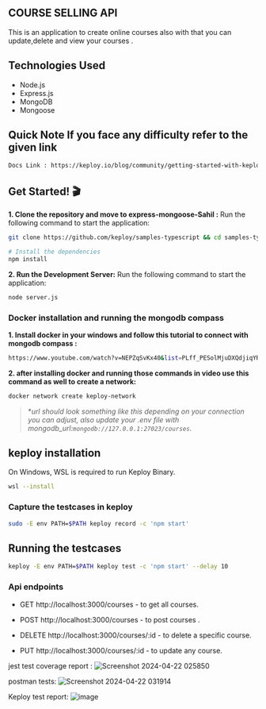 
## COURSE SELLING API

This is an application to create online courses also with that you can update,delete and view your courses .

## Technologies Used
- Node.js
- Express.js
- MongoDB
- Mongoose


## Quick Note If you face any difficulty refer to the given link 
```bash
Docs Link : https://keploy.io/blog/community/getting-started-with-keploy
```

## Get Started! 🎬

**1. Clone the repository and move to express-mongoose-Sahil :**
Run the following command to start the application:

```bash
git clone https://github.com/keploy/samples-typescript && cd samples-typescript/express-mongoose-Sahil

# Install the dependencies
npm install
```

**2. Run the Development Server:**
Run the following command to start the application:

```Bash
node server.js
```

### Docker installation and running the mongodb compass

**1. Install docker in your windows and follow this tutorial to connect with mongodb compass :**
``` bash
https://www.youtube.com/watch?v=NEPZqSvKx40&list=PLff_PESolMjuDXQdjiqYRW_GnDQjU32QX
```

**2. after installing docker and running those commands in video use this command as well to create a network:**
```bash
docker network create keploy-network
```

> **url should look something like this depending on your connection you can adjust, also update your .env file with mongodb_url:`mongodb://127.0.0.1:27023/courses`.*


## keploy installation

On Windows, WSL is required to run Keploy Binary. 

```bash
wsl --install
```

### Capture the testcases in keploy

```bash
sudo -E env PATH=$PATH keploy record -c 'npm start'
```
## Running the testcases

```bash
keploy -E env PATH=$PATH keploy test -c 'npm start' --delay 10
```

### Api endpoints 
- GET http://localhost:3000/courses - to get all courses.

- POST http://localhost:3000/courses - to post courses .

- DELETE http://localhost:3000/courses/:id - to delete a specific course.

- PUT http://localhost:3000/courses/:id  - to update any course.

jest test coverage report : 
![Screenshot 2024-04-22 025850](https://github.com/s2ahil/samples-typescript/assets/101473078/f60570d0-b998-4b4a-912d-80d4c73604e3)

postman tests: 
![Screenshot 2024-04-22 031914](https://github.com/s2ahil/samples-typescript/assets/101473078/1ee5850e-3d31-46bd-bb5e-f842e5262cdd)

Keploy test report:
![image](https://github.com/s2ahil/samples-typescript/assets/101473078/48f2b866-04d1-433b-9270-34c15786893c)
